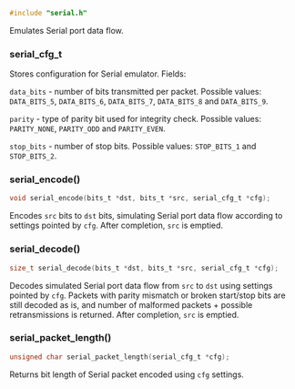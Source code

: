 ```c
#include "serial.h"
```

Emulates Serial port data flow.

### serial_cfg_t

Stores configuration for Serial emulator.
Fields:

`data_bits` - number of bits transmitted per packet. Possible values:
`DATA_BITS_5`, `DATA_BITS_6`, `DATA_BITS_7`, `DATA_BITS_8` and `DATA_BITS_9`.

`parity` - type of parity bit used for integrity check. Possible values:
`PARITY_NONE`, `PARITY_ODD` and `PARITY_EVEN`.

`stop_bits` - number of stop bits. Possible values:
`STOP_BITS_1` and `STOP_BITS_2`.

### serial_encode()

```c
void serial_encode(bits_t *dst, bits_t *src, serial_cfg_t *cfg);
```

Encodes `src` bits to `dst` bits, simulating
Serial port data flow according to settings pointed by `cfg`.
After completion, `src` is emptied.

### serial_decode()

```c
size_t serial_decode(bits_t *dst, bits_t *src, serial_cfg_t *cfg);
```

Decodes simulated Serial port data flow from `src` to `dst`
using settings pointed by `cfg`.
Packets with parity mismatch or broken start/stop bits are still
decoded as is, and number of malformed packets +
possible retransmissions is returned.
After completion, `src` is emptied.

### serial_packet_length()

```c
unsigned char serial_packet_length(serial_cfg_t *cfg);
```

Returns bit length of Serial packet encoded using `cfg` settings.
